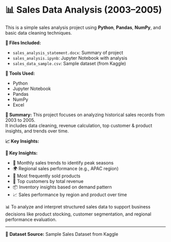 # 📊 Sales Data Analysis (2003–2005)

This is a simple sales analysis project using **Python**, **Pandas**, **NumPy**, and basic data cleaning techniques.

**📁 Files Included:**
- `sales_analysis_statement.docx`: Summary of project
- `sales_analysis.ipynb`: Jupyter Notebook with analysis
- `sales_data_sample.csv`: Sample dataset (from Kaggle)

**🧰 Tools Used:**
- Python
- Jupyter Notebook
- Pandas
- NumPy
- Excel

**📌 Summary:**
This project focuses on analyzing historical sales records from 2003 to 2005.  
It includes data cleaning, revenue calculation, top customer & product insights, and trends over time.

**📈 Key Insights:**

**📌 Key Insights:**
- 📅 Monthly sales trends to identify peak seasons
- 🌍 Regional sales performance (e.g., APAC region)
- 🛒 Most frequently sold products
- 👥 Top customers by total revenue
- 📦 Inventory insights based on demand pattern
- 📈 Sales performance by region and product over time

📊 To analyze and interpret structured sales data to support business decisions like product stocking, customer segmentation, and regional performance evaluation.

---

📎 **Dataset Source:** Sample Sales Dataset from Kaggle

